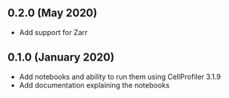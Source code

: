 0.2.0 (May 2020)
----------------

- Add support for Zarr


0.1.0 (January 2020)
--------------------

- Add notebooks and ability to run them using CellProfiler 3.1.9
- Add documentation explaining the notebooks
